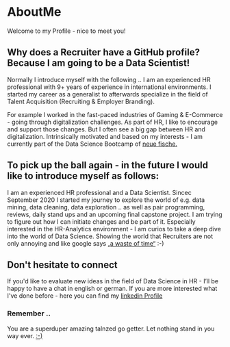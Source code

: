 # AboutMe

Welcome to my Profile - nice to meet you!   


## Why does a Recruiter have a GitHub profile? Because I am going to be a Data Scientist!

Normally I introduce myself with the following .. 
I am an experienced HR professional with 9+ years of experience in international environments. 
I started my career as a generalist to afterwards specialize in the field of Talent Acquisition (Recruiting & Employer Branding). 

For example I worked in the fast-paced industries of Gaming & E-Commerce - going through digitalization challenges. As part of HR, I like to encourage and support those changes. But I often see a big gap between HR and digitalization. Intrinsically motivated and based on my interests - I am currently part of the Data Science Bootcamp of [neue fische.](https://www.neuefische.de/?gclid=Cj0KCQjwy8f6BRC7ARIsAPIXOjg2z_2VmVERTAiLm3-bUEoQF5hzd6_Xa4nG-3HbauedCsUIFwnihhkaAv6CEALw_wcB)


## To pick up the ball again - in the future I would like to introduce myself as follows:

I am an experienced HR professional and a Data Scientist. 
Sincec September 2020 I started my journey to explore the world of e.g. data mining, data cleaning, data exploration .. as well as pair programming, reviews, daily stand ups and an upcoming final capstone project. I am trying to figure out how I can initiate changes and be part of it. Especially interested in the HR-Analytics environment - I am curios to take a deep dive into the world of Data Science. Showing the world that Recruiters are not only annoying and like google says [„a waste of time“](https://www.recruiterly.com/blog/8-things-google-says-recruiters-are-and-8-things-they-actually-are/.) :-) 


## Don't hesitate to connect

If you'd like to evaluate new ideas in the field of Data Science in HR - I’ll be happy to have a chat in english or german. 
If you are more interested what I've done before - here you can find my [linkedin Profile](https://www.linkedin.com/in/raphaela-boll-298803a2/)

### Remember .. 

You are a superduper amazing talnzed go getter. 
Let nothing stand in you way ever. 
[:-)](https://github.com/Ela-Bo/AboutMe/blob/master/way.jpg)
